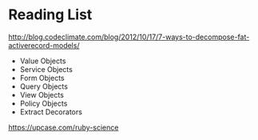 # Reading List

http://blog.codeclimate.com/blog/2012/10/17/7-ways-to-decompose-fat-activerecord-models/


* Value Objects
* Service Objects
* Form Objects
* Query Objects
* View Objects
* Policy Objects
* Extract Decorators


https://upcase.com/ruby-science
